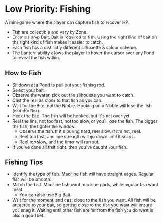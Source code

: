 # Low Priority: Fishing

A mini-game where the player can capture fish to recover HP.

- Fish are collectible and vary by Zone.
- Enemies drop Bait. Bait is required to fish. Using the right kind of bait on the right kind of fish makes it easier to catch.
- Each fish has a distinctly different silhouette & colour scheme.
- The Lantern ability allows the player to hover the cursor over any Pond to reveal the fish within.

## How to Fish

- Sit down at a Pond to pull out your fishing rod.
- Select your bait.
- Observe the water, pick out the silhouette you want to catch.
- Cast the reel as close to that fish as you can.
- Wait for the Bite, not the Nibble. Hooking on a Nibble will lose the fish (and the Bait).
- Hook the Bite. The fish will be hooked, but it's not over yet.
- Reel the line, not too fast, not too slow, or you'll lose the fish. The bigger the fish, the tighter the window.
    - Observe the fish. If it's pulling hard, reel slow. If it's not, reel.
    - Reel too fast, and line strength will go down until it snaps.
    - Reel too slow, and the timer will run out.
- If you've done all that right, then you've caught your fish.

## Fishing Tips

- Identify the type of fish. Machine fish will have straight edges. Regular fish will be smooth.
- Match the bait. Machine fish want machine parts, while regular fish want meat.
    - You can also use Big Bait.
- Wait for the moment, and cast close to the fish you want. All fish will be attracted to your bait, so getting close to the fish you want will ensure you snag it. Waiting until other fish are far from the fish you do want is also a good bet.